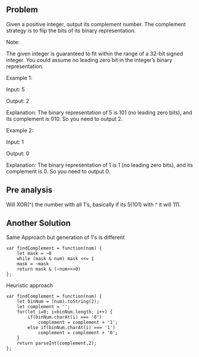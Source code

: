 ## Problem

Given a positive integer, output its complement number. The complement strategy is to flip the bits of its binary representation.

Note:

The given integer is guaranteed to fit within the range of a 32-bit signed integer.
You could assume no leading zero bit in the integer’s binary representation.

Example 1:

Input: 5

Output: 2

Explanation: The binary representation of 5 is 101 (no leading zero bits), and its complement is 010. So you need to output 2.

Example 2:

Input: 1

Output: 0

Explanation: The binary representation of 1 is 1 (no leading zero bits), and its complement is 0. So you need to output 0.

## Pre analysis

Will XOR(^) the number with all 1's, basically if its 5(101) with ^ it will 111.

## Another Solution

Same Approach but generation of 1's is different

    var findComplement = function(num) {
        let mask = ~0
        while (mask & num) mask <<= 1
        mask = ~mask
        return mask & (~num>>>0)
    };

Heuristic approach

    var findComplement = function(num) {
        let binNum = (num).toString(2);
        let complement = '';
        for(let i=0; i<binNum.length; i++) {
            if(binNum.charAt(i) === '0')
                complement = complement + '1';
            else if(binNum.charAt(i) === '1')
                complement = complement + '0';
        }
        return parseInt(complement,2);
    };
